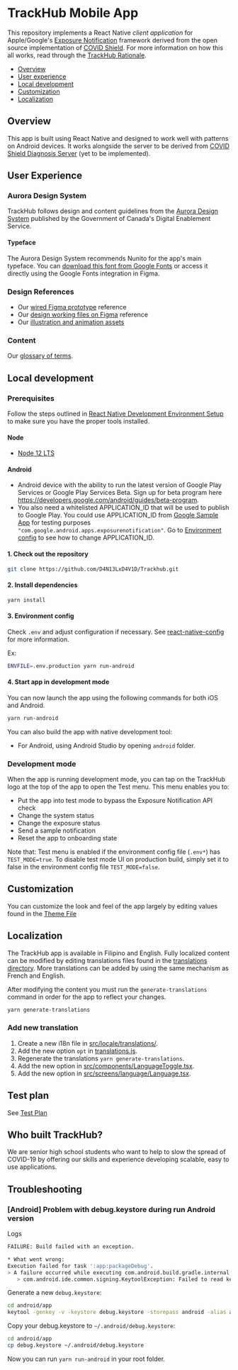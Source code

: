 # TrackHub Mobile App

This repository implements a React Native _client application_ for Apple/Google's [Exposure
Notification](https://www.apple.com/covid19/contacttracing) framework derived from the open source implementation of [COVID Shield](https://github.com/CovidShield). For more information on how this all works, read through the [TrackHub Rationale](https://github.com/D4N13LxD4V1D/TrackHub/tree/main/rationale).

- [Overview](#overview)
- [User experience](#user-experience)
- [Local development](#local-development)
- [Customization](#customization)
- [Localization](#localization)

## Overview

This app is built using React Native and designed to work well with patterns on Android devices. It works alongside the server to be derived from [COVID Shield Diagnosis Server](https://github.com/CovidShield/backend) (yet to be implemented).

## User Experience

### Aurora Design System

TrackHub follows design and content guidelines from the [Aurora Design System](https://design.gccollab.ca/) published by the Government of Canada's Digital Enablement Service.

#### Typeface

The Aurora Design System recommends Nunito for the app's main typeface. You can [download this font from Google Fonts](https://fonts.google.com/specimen/Nunito) or access it directly using the Google Fonts integration in Figma.

### Design References

- Our [wired Figma prototype](https://www.figma.com/proto/b76OYDhkTKJCaqDfVQybQY/Open-Source-COVID-Shield?node-id=324%3A3825&viewport=387%2C570%2C0.125&scaling=scale-down) reference
- Our [design working files on Figma](https://www.figma.com/file/b76OYDhkTKJCaqDfVQybQY/Open-Source-COVID-Shield?node-id=1%3A18) reference
- Our [illustration and animation assets](design/)

### Content

Our [glossary of terms](https://github.com/D4N13LxD4V1D/Trackhub/blob/main/rationale/GLOSSARY.md).

## Local development

### Prerequisites

Follow the steps outlined in [React Native Development Environment Setup](https://reactnative.dev/docs/environment-setup) to make sure you have the proper tools installed.

#### Node

- [Node 12 LTS](https://nodejs.org/en/download/)

#### Android

- Android device with the ability to run the latest version of Google Play Services or Google Play Services Beta. Sign up for beta program here https://developers.google.com/android/guides/beta-program.
- You also need a whitelisted APPLICATION_ID that will be used to publish to Google Play. You could use APPLICATION_ID from [Google Sample App](https://github.com/google/exposure-notifications-android) for testing purposes `"com.google.android.apps.exposurenotification"`. Go to [Environment config](https://github.com/D4N13LxD4V1D/TrackHub#3-environment-config) to see how to change APPLICATION_ID.

#### 1. Check out the repository

```bash
git clone https://github.com/D4N13LxD4V1D/Trackhub.git
```

#### 2. Install dependencies

```bash
yarn install
```

#### 3. Environment config

Check `.env` and adjust configuration if necessary. See [react-native-config](https://www.npmjs.com/package/react-native-config#different-environments) for more information.

Ex:

```bash
ENVFILE=.env.production yarn run-android
```

#### 4. Start app in development mode

You can now launch the app using the following commands for both iOS and Android.

```bash
yarn run-android
```

You can also build the app with native development tool:

- For Android, using Android Studio by opening `android` folder.

### Development mode

When the app is running development mode, you can tap on the TrackHub logo at the top of the app to open the Test menu. This menu enables you to:

- Put the app into test mode to bypass the Exposure Notification API check
- Change the system status
- Change the exposure status
- Send a sample notification
- Reset the app to onboarding state

Note that: Test menu is enabled if the environment config file (`.env*`) has `TEST_MODE=true`. To disable test mode UI on production build, simply set it to false in the environment config file `TEST_MODE=false`.

## Customization

You can customize the look and feel of the app largely by editing values found in the [Theme File](https://github.com/D4N13LxD4V1D/Trackhub/blob/main/src/shared/theme/default.ts)

## Localization

The TrackHub app is available in Filipino and English. Fully localized content can be modified by editing translations files found in the [translations directory](https://github.com/D4N13LxD4V1D/TrackHub/tree/master/src/locale/translations). More translations can be added by using the same mechanism as French and English.

After modifying the content you must run the `generate-translations` command in order for the app to reflect your changes.

```bash
yarn generate-translations
```

### Add new translation

1. Create a new i18n file in [src/locale/translations/](./src/locale/translations/).
2. Add the new option `opt` in [translations.js](./scripts/translations.js).
3. Regenerate the translations `yarn generate-translations`.
4. Add the new option in [src/components/LanguageToggle.tsx](./src/components/LanguageToggle.tsx).
5. Add the new option in [src/screens/language/Language.tsx](./src/screens/language/Language.tsx).

## Test plan

See [Test Plan](./TEST_PLAN.md)

## Who built TrackHub?

We are senior high school students who want to help to slow the spread of COVID-19 by offering our
skills and experience developing scalable, easy to use applications.

## Troubleshooting

### [Android] Problem with debug.keystore during run Android version

Logs

```bash
FAILURE: Build failed with an exception.

* What went wrong:
Execution failed for task ':app:packageDebug'.
> A failure occurred while executing com.android.build.gradle.internal.tasks.Workers$ActionFacade
   > com.android.ide.common.signing.KeytoolException: Failed to read key AndroidDebugKey from store "/Users/YOUR_USER/.android/debug.keystore": keystore password was incorrect
```

Generate a new `debug.keystore`:

```bash
cd android/app
keytool -genkey -v -keystore debug.keystore -storepass android -alias androiddebugkey -keypass android -keyalg RSA -keysize 2048 -validity 10000
```

Copy your debug.keystore to `~/.android/debug.keystore`:

```bash
cd android/app
cp debug.keystore ~/.android/debug.keystore
```

Now you can run `yarn run-android` in your root folder.

